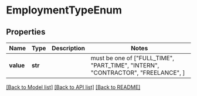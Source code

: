# EmploymentTypeEnum

## Properties
Name | Type | Description | Notes
------------ | ------------- | ------------- | -------------
**value** | **str** |  |  must be one of ["FULL_TIME", "PART_TIME", "INTERN", "CONTRACTOR", "FREELANCE", ]

[[Back to Model list]](../README.md#documentation-for-models) [[Back to API list]](../README.md#documentation-for-api-endpoints) [[Back to README]](../README.md)


